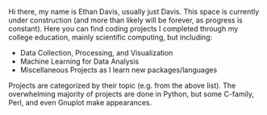 Hi there, my name is Ethan Davis, usually just Davis. This space is currently under construction (and more than likely will be forever, as progress is constant).
Here you can find coding projects I completed through my college education, mainly scientific computing, but including:
- Data Collection, Processing, and Visualization
- Machine Learning for Data Analysis
- Miscellaneous Projects as I learn new packages/languages

Projects are categorized by their topic (e.g. from the above list). The overwhelming majority of projects are done in Python, but some C-family, Perl, and even Gnuplot make appearances.


<!---
DavisIsEthan/DavisIsEthan is a ✨ special ✨ repository because its `README.md` (this file) appears on your GitHub profile.
You can click the Preview link to take a look at your changes.
--->

